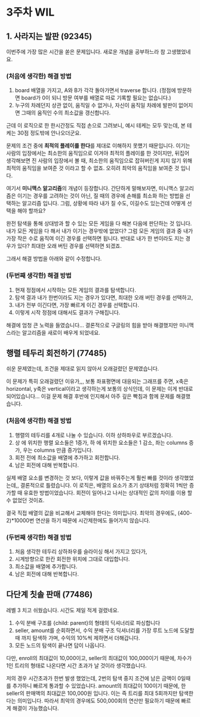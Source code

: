 # 3주차 WIL


## 1. 사라지는 발판 (92345)
이번주에 가장 많은 시간을 쏟은 문제입니다. 새로운 개념을 공부하느라 참 고생했었네요.

### (처음에 생각한) 해결 방법

1. board 배열을 가지고, A와 B가 각각 돌아가면서 traverse 합니다. (정점에 방문하면 board가 0이 되니 방문 여부를 배열로 따로 기록할 필요는 없습니다.)
2. 누구의 차례던지 상관 없이, 움직일 수 없거나, 자신이 움직일 차례에 발판이 없어지면 그때의 움직인 수의 최소값을 갱신합니다.

근데 이 로직으로 한 한시간정도 직접 손으로 그려보니, 예시 테케는 모두 맞는데, 본 테케는 30점 정도밖에 안나오더군요.

문제의 조건 중에 **최적의 플레이를 한다**를 제대로 이해하지 못헀기 때문입니다.
이기는 사람의 입장에서는 최소한의 움직임으로 이겨야 최적의 플레이를 한 것이지만, 뒤집어 생각해보면 진 사람의 입장에서 볼 때, 최소한의 움직임으로 잡혀버린게 지지 않기 위해 최적의 움직임을 보여준 것 이라고 할 수 없죠. 오히려 최악의 움직임을 보여준 것 입니다.

여기서 **미니맥스 알고리즘**의 개념이 등장합니다.
간단하게 말해보자면, 미니맥스 알고리즘은 이기는 경우를 고려하는 것이 아닌, 질 때의 경우에 손해를 최소화 하는 방법을 선택하는 알고리즘 입니다.
그럼, 상황에 따라 내가 질 수도, 이길수도 있는건데 어떻게 선택을 해야 할까요?

완전 탐색을 통해 상대방과 할 수 있는 모든 게임을 다 해본 다음에 판단하는 것 입니다.
내가 모든 게임을 다 해서 내가 이기는 경우밖에 없었다? 그럼 모든 게임의 결과 중 내가 가장 작은 수로 움직여 이긴 경우를 선택하면 됩니다.
반대로 내가 한 번이라도 지는 경우가 있다? 최대한 오래 버틴 경우를 선택하면 되겠죠.

그래서 해결 방법을 아래와 같이 수정합니다.

### (두번째 생각한) 해결 방법

1. 현재 정점에서 시작하는 모든 게임의 결과를 탐색합니다.
2. 탐색 결과 내가 한번이라도 지는 경우가 있다면, 최대한 오래 버틴 경우를 선택하고,
3. 내가 전부 이긴다면, 가장 빠르게 이긴 경우를 선택합니다.
4. 이렇게 시작 정점에 대해서도 결과가 구해집니다.

해결에 엄청 큰 노력을 들였습니다... 결론적으로 구글링의 힘을 받아 해결했지만 미니맥스라는 알고리즘을 새로이 배우게 되었네요.

## 행렬 테두리 회전하기 (77485)
쉬운 문제였는데, 조건을 제대로 읽지 않아서 오래걸렸던 문제였습니다.

이 문제가 특히 오래걸렸던 이유가,,, 보통 좌표평면에 대응되는 그래프를 주면, x축은 horizontal, y축은 vertical이라고 생각하는게 보통의 상식인데,
이 문제는 이게 반대로 되어있습니다... 이걸 문제 해결 후반에 인지해서 아주 깊은 빡침과 함께 문제를 해결했습니다.

### (처음에 생각한) 해결 방법

1. 행렬의 테두리를 4개로 나눌 수 있습니다. 이하 상하좌우로 부르겠습니다.
2. 상 에 위치한 행렬 요소들은 1증가, 하 에 위치한 요소들은 1 감소, 좌는 columns 증가, 우는 columns 만큼 증가입니다.
3. 회전 전에 최소값을 배열에 추가하고 회전합니다.
4. 남은 회전에 대해 반복합니다.

실제 배열 요소를 변경하는 것 보다, 이렇게 값을 바꿔주는게 훨씬 빠를 것이라 생각했었는데,, 결론적으로 틀렸습니다.
이 로직은, 배열의 요소가 초기 상태처럼 정확히 1씩만 증가할 때 유효한 방법이었습니다. 회전이 일어나고 나서는 상대적인 값의 차이를 이용 할 수 없었던 것이죠.

결국 직접 배열의 값을 비교해서 교체해야 한다는 의미입니다.
최악의 경우에도, (400-2)*10000번 연산을 하기 때문에 시간제한에도 들어가지 않습니다.

### (두번째 생각한) 해결 방법

1. 처음 생각한 테두리 상하좌우를 슬라이싱 해서 가지고 있다가,
2. 시계방향으로 한칸 회전한 위치에 그대로 대입합니다.
3. 최소값을 배열에 추가합니다.
4. 남은 회전에 대해 반복합니다.



## 다단계 칫솔 판매 (77486)
레벨 3 치고 쉬웠습니다. 시간도 제일 적게 걸렸네요.

1. 수익 분배 구조를 {child: parent}의 형태의 딕셔너리로 파싱합니다
2. seller, amount를 순회하면서, 수익 분배 구조 딕셔너리를 가장 루트 노드에 도달할 때 까지 탐색하 가며, 수익의 10%씩 제하면서 더해갑니다.
3. 모든 노드의 탐색이 끝나면 답이 나옵니다.

다만, enroll의 최대값이 10,000이고, seller의 최대값이 100,000이기 때문에, 차수가 1인 트리의 형태로 나온다면 시간 초과가 날 것이라 생각했습니다.

저의 경우 시간초과가 한번 발생 했었는데, 2번의 탐색 중지 조건에 남은 금액이 0일때를 추가하니 빠르게 통과할 수 있었습니다.
amount의 최대값이 100이기 때문에, 한 seller의 판매액의 최대값은 100,000원 입니다. 이는 즉 트리를 최대 5회까지만 탐색한다는 의미입니다.
따라서 최악의 경우에도 500,000회의 연산만 필요하기 때문에 빠르게 해결이 가능했습니다.

